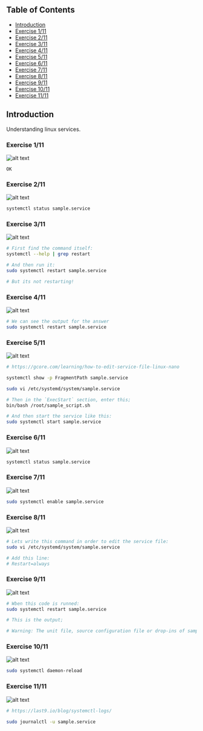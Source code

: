 ## Table of Contents

- [Introduction](#introduction)
- [Exercise 1/11](#exercise-111)
- [Exercise 2/11](#exercise-211)
- [Exercise 3/11](#exercise-311)
- [Exercise 4/11](#exercise-411)
- [Exercise 5/11](#exercise-511)
- [Exercise 6/11](#exercise-611)
- [Exercise 7/11](#exercise-711)
- [Exercise 8/11](#exercise-811)
- [Exercise 9/11](#exercise-911)
- [Exercise 10/11](#exercise-1011)
- [Exercise 11/11](#exercise-1111)


##  Introduction

Understanding linux services.

### Exercise 1/11
![alt text](image.png)
```
OK
```
### Exercise 2/11
![alt text](image-1.png)
```bash
systemctl status sample.service
```
### Exercise 3/11
![alt text](image-2.png)
```bash
# First find the command itself:
systemctl --help | grep restart

# And then run it:
sudo systemctl restart sample.service

# But its not restarting!
```
### Exercise 4/11
![alt text](image-3.png)
```bash
# We can see the output for the answer
sudo systemctl restart sample.service
```
### Exercise 5/11
![alt text](image-4.png)
```bash
# https://gcore.com/learning/how-to-edit-service-file-linux-nano

systemctl show -p FragmentPath sample.service

sudo vi /etc/systemd/system/sample.service

# Then in the `ExecStart` section, enter this;
bin/bash /root/sample_script.sh

# And then start the service like this:
sudo systemctl start sample.service
```
### Exercise 6/11
![alt text](image-5.png)
```bash
systemctl status sample.service
```
### Exercise 7/11
![alt text](image-6.png)
```bash
sudo systemctl enable sample.service
```
### Exercise 8/11
![alt text](image-7.png)
```bash
# Lets write this command in order to edit the service file:
sudo vi /etc/systemd/system/sample.service

# Add this line:
# Restart=always
```
### Exercise 9/11
![alt text](image-8.png)
```bash
# Wben this code is runned: 
sudo systemctl restart sample.service

# This is the output;

# Warning: The unit file, source configuration file or drop-ins of sample.service changed on disk. Run 'systemctl daemon-reload' to  reload units.
```
### Exercise 10/11
![alt text](image-9.png)
```bash
sudo systemctl daemon-reload
```
### Exercise 11/11
![alt text](image-10.png)
```bash
# https://last9.io/blog/systemctl-logs/

sudo journalctl -u sample.service
```